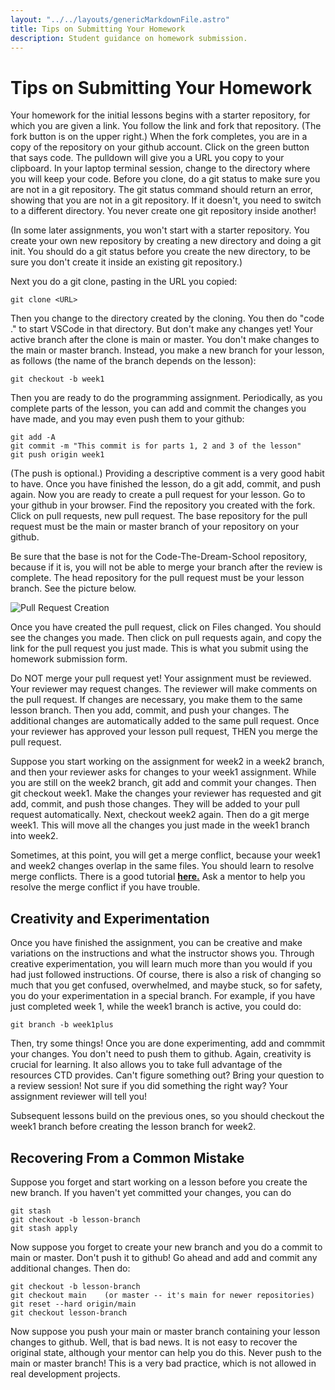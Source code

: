 ```yaml
---
layout: "../../layouts/genericMarkdownFile.astro"
title: Tips on Submitting Your Homework
description: Student guidance on homework submission.
---
```


# Tips on Submitting Your Homework

Your homework for the initial lessons begins with a starter repository, for which
you are given a link. You follow the link and fork that repository. (The fork button is on the
upper right.) When the fork completes, you are in a copy of the repository on your github
account. Click on the green button that says code. The pulldown will give you a URL you
copy to your clipboard. In your laptop terminal session, change to the directory where you
will keep your code. Before you clone, do a git status to make sure you are not in a git
repository. The git status command should return an error, showing that you are not in a git
repository. If it doesn't, you need to switch to a different directory. You never create
one git repository inside another!

(In some later assignments, you won't start with a
starter repository. You create your own new repository by creating a new directory and doing
a git init. You should do a git status before you create the new directory, to be sure
you don't create it inside an existing git repository.)

Next you do a git clone, pasting in the URL you copied:

```
git clone <URL>
```

Then you change to the directory created by the cloning. You then do "code ." to start VSCode in
that directory. But don't make any changes yet! Your active branch after the clone is main or master.
You don't make changes to the main or master branch. Instead, you make a new branch for your lesson,
as follows (the name of the branch depends on the lesson):

```
git checkout -b week1
```

Then you are ready to do the programming assignment. Periodically, as you complete parts of the lesson,
you can add and commit the changes you have made, and you may even push them to your github:

```
git add -A
git commit -m "This commit is for parts 1, 2 and 3 of the lesson"
git push origin week1
```

(The push is optional.) Providing a descriptive comment is a very good habit to have.
Once you have finished the lesson, do a git add, commit, and push again. Now you
are ready to create a pull request for your lesson. Go to your github in your browser. Find the repository
you created with the fork. Click on pull requests, new pull request. The base repository for the
pull request must be the main or master branch of your repository on your github.

Be sure that the
base is not for the Code-The-Dream-School repository, because if it is, you will not be able to merge
your branch after the review is complete. The head repository for the pull request must be your lesson
branch. See the picture below.

![Pull Request Creation](/lesson-pull.png)

Once you have created the pull request, click on Files changed. You should see the changes
you made. Then click on pull requests again, and copy the link for the pull request you just made.
This is what you submit using the homework submission form.

Do NOT merge your pull request yet! Your assignment must be reviewed. Your reviewer may request changes.
The reviewer will make comments on the pull request.
If changes are necessary, you make them to the same lesson branch. Then you add, commit, and push
your changes. The additional changes are automatically added to the same pull request.
Once your reviewer has approved your lesson pull request, THEN you merge the pull request.

Suppose you start working on the assignment for week2 in a week2 branch, and then your reviewer asks for changes to your week1 assignment. While you are still on the week2 branch, git add and commit your changes. Then git checkout week1. Make the changes your reviewer has requested and git add, commit, and push those changes. They will be added to your pull request automatically. Next, checkout week2 again. Then do a git merge week1. This will move all the changes you just made in the week1 branch into week2.

Sometimes, at this point, you will get a merge conflict, because your week1 and week2 changes overlap in the same files. You should learn to resolve merge conflicts. There is a good tutorial
**[here.](https://www.youtube.com/watch?v=lz5OuKzvadQ)**
Ask a mentor to help you resolve the merge conflict if you have trouble.

## Creativity and Experimentation

Once you have finished the assignment, you can be creative and make variations on the instructions
and what the instructor shows you. Through creative experimentation,
you will learn much more than you would if you had just
followed instructions. Of course, there is also a risk of changing so much that you get
confused, overwhelmed, and maybe stuck, so for safety, you do your experimentation in a special branch.
For example, if you have just completed week 1, while the week1 branch is active, you could do:

```
git branch -b week1plus
```

Then, try some things! Once you are done experimenting, add and commmit your changes. You don't
need to push them to github. Again, creativity is crucial for learning. It also allows you to take full advantage of the resources CTD provides. Can't figure something out? Bring your question to a review session! Not sure if you did something the right way? Your assignment reviewer will tell you!

Subsequent lessons build on the previous ones, so you should checkout
the week1 branch before creating the lesson branch for week2.

## Recovering From a Common Mistake

Suppose you forget and start working on a lesson before you create the new branch. If you haven't yet committed your changes, you can do

```
git stash
git checkout -b lesson-branch
git stash apply
```

Now suppose you forget to create your new branch and you do a commit to main or master. Don't push it to github! Go ahead and add and commit any additional changes. Then do:

```
git checkout -b lesson-branch
git checkout main    (or master -- it's main for newer repositories)
git reset --hard origin/main
git checkout lesson-branch
```

Now suppose you push your main or master branch containing your lesson changes to github. Well, that is bad news. It is not easy to recover the original state, although your mentor can help you do this. Never push
to the main or master branch! This is a very bad practice, which is not allowed in real development projects.
